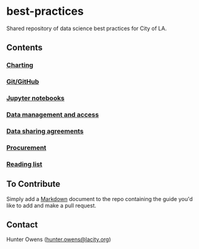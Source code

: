 # best-practices
Shared repository of data science best practices for City of LA.

## Contents
### [Charting](./charting.md)
### [Git/GitHub](./Github.md)
### [Jupyter notebooks](./notebooks.md)
### [Data management and access](./data-pipeline.md)
### [Data sharing agreements](./data-sharing.md)
### [Procurement](./procurement.md)
### [Reading list](./reading-list.md)

## To Contribute
Simply add a [Markdown](https://guides.github.com/features/mastering-markdown/) document to the repo containing the guide you'd like to add and make a pull request. 

## Contact 
Hunter Owens (hunter.owens@lacity.org)

